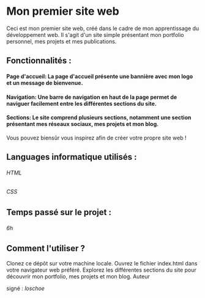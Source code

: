 # Mon premier site web
Ceci est mon premier site web, créé dans le cadre de mon apprentissage du développement web. Il s'agit d'un site simple présentant mon portfolio personnel, mes projets et mes publications.

## Fonctionnalités : 
#### Page d'accueil: La page d'accueil présente une bannière avec mon logo et un message de bienvenue.
#### Navigation: Une barre de navigation en haut de la page permet de naviguer facilement entre les différentes sections du site.
#### Sections: Le site comprend plusieurs sections, notamment une section présentant mes réseaux sociaux, mes projets et mon blog.

Vous pouvez biensûr vous inspirez afin de créer votre propre site web ! 

## Languages informatique utilisés : 
###### HTML
###### CSS

## Temps passé sur le projet : 
###### 6h

## Comment l'utiliser ? 
Clonez ce dépôt sur votre machine locale.
Ouvrez le fichier index.html dans votre navigateur web préféré.
Explorez les différentes sections du site pour découvrir mon portfolio, mes projets et mon blog.
Auteur

signé : *loschoe*
